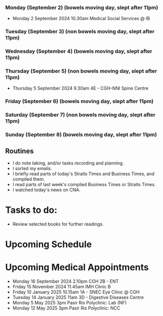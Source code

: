 ### Monday (September 2) (bowels moving day, slept after 11pm)
- Monday 2 September 2024 10.30am Medical Social Services @ IB


### Tuesday (September 3) (non bowels moving day, slept after 11pm)


### Wednesday (September 4) (bowels moving day, slept after 11pm)


### Thursday (September 5) (non bowels moving day, slept after 11pm)
- Thursday 5 September 2024 9.30am 4E - CGH-NNI Spine Centre


### Friday (September 6) (bowels moving day, slept after 11pm)


### Saturday (September 7) (non bowels moving day, slept after 11pm)


### Sunday (September 8) (bowels moving day, slept after 11pm)




## Routines
- I do note taking, and/or tasks recording and planning.
- I sorted my emails.
- I briefly read parts of today's Straits Times and Business Times, and compiled them.
- I read parts of last week's compiled Business Times or Straits Times.
- I watched today's news on CNA.

# Tasks to do:
- Review selected books for further readings.

# Upcoming Schedule

# Upcoming Medical Appointments
- Monday 16 September 2024 2.10pm CGH 2B - ENT
- Friday 15 November 2024 11.45am IMH Clinic B
- Friday 10 January 2025 10.15am 1A - SNEC Eye Clinic @ CGH
- Tuesday 14 January 2025 11am 3D - Digestive Diseases Centre
- Monday 5 May 2025 3pm Pasir Ris Polyclinic: Lab (NF)
- Monday 12 May 2025 3pm Pasir Ris Polyclinic: NCC
